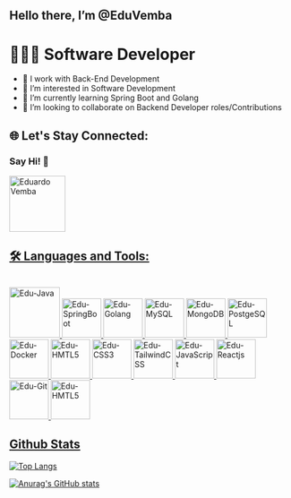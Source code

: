 ## Hello there, I’m @EduVemba 
#  👨🏿‍💻 Software Developer

- 💼 I work with Back-End Development
- 👀 I’m interested in Software Development
- 🌱 I’m currently learning Spring Boot and Golang
- 💞️ I’m looking to collaborate on Backend Developer roles/Contributions


## 🌐 Let's Stay Connected:
### __Say Hi!__ 🤝
<div style="display: inline_block">
<a  href="https://www.linkedin.com/in/eduardo-francisco-vemba-6442b22b1/">
  <img align="cernter" heigth="70"width="100" alt="Eduardo Vemba" src="https://cdn.jsdelivr.net/gh/devicons/devicon@latest/icons/linkedin/linkedin-original-wordmark.svg" 
  
  </a> 
</div> 



## 🛠️ Languages and Tools:
<div style="display: inline_block"><br>
  <img align="cernter" heigth="90"width="90" alt="Edu-Java" src="https://cdn.jsdelivr.net/gh/devicons/devicon@latest/icons/java/java-original-wordmark.svg" />   
  <img align="cernter" heigth="70"width="70" alt="Edu-SpringBoot" src="https://cdn.jsdelivr.net/gh/devicons/devicon@latest/icons/spring/spring-original.svg" />
  <img align="cernter" heigth="70"width="70" alt="Edu-Golang" src="https://cdn.jsdelivr.net/gh/devicons/devicon@latest/icons/go/go-original-wordmark.svg" /> 
  <img align="cernter" heigth="70"width="70" alt="Edu-MySQL" src="https://cdn.jsdelivr.net/gh/devicons/devicon@latest/icons/mysql/mysql-original-wordmark.svg" />
  <img align="cernter" heigth="70"width="70" alt="Edu-MongoDB" src="https://cdn.jsdelivr.net/gh/devicons/devicon@latest/icons/mongodb/mongodb-original-wordmark.svg" />       
  <img align="cernter" heigth="70"width="70" alt="Edu-PostgeSQL" src="https://cdn.jsdelivr.net/gh/devicons/devicon@latest/icons/postgresql/postgresql-original-wordmark.svg" />  
  <img align="cernter" heigth="70"width="70" alt="Edu-Docker" src="https://cdn.jsdelivr.net/gh/devicons/devicon@latest/icons/docker/docker-original-wordmark.svg" />        
  <img align="cernter" heigth="70"width="70" alt="Edu-HMTL5" src="https://cdn.jsdelivr.net/gh/devicons/devicon@latest/icons/html5/html5-original.svg" />     
  <img align="cernter" heigth="70"width="70" alt="Edu-CSS3" src="https://cdn.jsdelivr.net/gh/devicons/devicon@latest/icons/css3/css3-original.svg" />
  <img align="cernter" heigth="70"width="70" alt="Edu-TailwindCSS" src="https://cdn.jsdelivr.net/gh/devicons/devicon@latest/icons/tailwindcss/tailwindcss-original.svg" />       
  <img align="cernter" heigth="70"width="70" alt="Edu-JavaScript" src="https://cdn.jsdelivr.net/gh/devicons/devicon@latest/icons/javascript/javascript-original.svg" />
  <img align="cernter" heigth="70"width="70" alt="Edu-Reactjs" src="https://cdn.jsdelivr.net/gh/devicons/devicon@latest/icons/react/react-original.svg" /> 
  <img align="cernter" heigth="70"width="70" alt="Edu-Git" src="https://cdn.jsdelivr.net/gh/devicons/devicon@latest/icons/git/git-original.svg" />
  <img align="cernter" heigth="70"width="70" alt="Edu-HMTL5" src="https://cdn.jsdelivr.net/gh/devicons/devicon@latest/icons/github/github-original.svg" />
            
</div>

## Github Stats

![Top Langs](https://github-readme-stats.vercel.app/api/top-langs/?username=EduVemba&layout=compact&theme=dark)

![Anurag's GitHub stats](https://github-readme-stats.vercel.app/api?username=EduVemba&show_icons=true&theme=dark)


